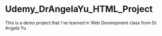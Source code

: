 # Udemy_DrAngelaYu_HTML_Project
This is a demo project that i've learned in Web Development class from Dr Angela Yu
